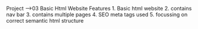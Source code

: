 Project -->03 Basic Html Website 
Features 
    1. Basic html website
    2. contains nav bar
    3. contains multiple pages 
    4. SEO meta tags used 
    5. focussing on correct semantic html structure 
    